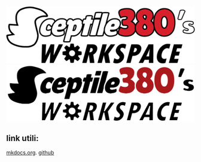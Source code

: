 ![# Sceptile380's workspace](s380logo_1.png#only-light)
![# Sceptile380's workspace](s380logo.png#only-dark)

## link utili:
[mkdocs.org](https://www.mkdocs.org).
[github](https://github.com/Sceptile380)
